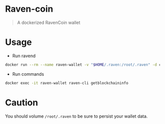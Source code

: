 # Raven-coin

> A dockerized RavenCoin wallet

# Usage

  * Run ravend

```bash
docker run --rm --name raven-wallet -v "$HOME/.raven:/root/.raven" -d cgarnier/raven-wallet
```

  * Run commands
```bash
docker exec -it raven-wallet raven-cli getblockchaininfo
```

# Caution

You should volume `/root/.raven` to be sure to persist your wallet data.
